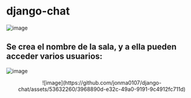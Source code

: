 # django-chat
![image](https://github.com/jonma0107/django-chat/assets/53632260/247a6f16-74b2-4ce3-ab44-bc1eae6d227f)
## Se crea el nombre de la sala, y a ella pueden acceder varios usuarios:
![image](https://github.com/jonma0107/django-chat/assets/53632260/23881e72-ba08-4b47-9f32-9076f60a50ac)
<div align="center">
![image](https://github.com/jonma0107/django-chat/assets/53632260/3968890d-e32c-49a0-9191-9c4912fc711d)
</div>




